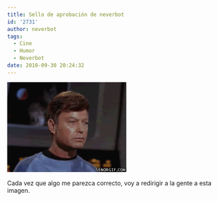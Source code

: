 ```yaml
---
title: Sello de aprobación de neverbot
id: '2731'
author: neverbot
tags:
  - Cine
  - Humor
  - Neverbot
date: 2010-09-30 20:24:32
---
```


[![](./sello-de-aprobacion-de-neverbot/Right-On-Guys.gif "Right On, Guys")](./sello-de-aprobacion-de-neverbot/Right-On-Guys.gif)

Cada vez que algo me parezca correcto, voy a redirigir a la gente a esta imagen.